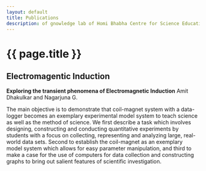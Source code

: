 ```yaml
--- 
layout: default
title: Publications
description: of gnowledge lab of Homi Bhabha Centre for Science Education, TIFR
---
```

# {{ page.title }}
## Electromagentic Induction
**Exploring the transient phenomena of Electromagnetic Induction** Amit Dhakulkar and Nagarjuna G. 

The main objective is to demonstrate that coil-magnet system with a
data-logger becomes an exemplary experimental model system to teach
science as well as the method of science. We first describe a task
which involves designing, constructing and conducting quantitative
experiments by students with a focus on collecting, representing and
analyzing large, real- world data sets. Second to establish the
coil-magnet as an exemplary model system which allows for easy
parameter manipulation, and third to make a case for the use of
computers for data collection and constructing graphs to bring out
salient features of scientific investigation.


